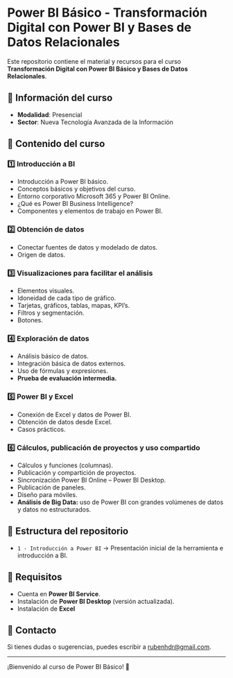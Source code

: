 # Power BI Básico - Transformación Digital con Power BI y Bases de Datos Relacionales

Este repositorio contiene el material y recursos para el curso **Transformación Digital con Power BI Básico y Bases de Datos Relacionales**.

## 📌 Información del curso

- **Modalidad**: Presencial
- **Sector**: Nueva Tecnología Avanzada de la Información

## 📝 Contenido del curso

### 1️⃣ Introducción a BI

- Introducción a Power BI básico.
- Conceptos básicos y objetivos del curso.
- Entorno corporativo Microsoft 365 y Power BI Online.
- ¿Qué es Power BI Business Intelligence?
- Componentes y elementos de trabajo en Power BI.

### 2️⃣ Obtención de datos

- Conectar fuentes de datos y modelado de datos.
- Origen de datos.

### 3️⃣ Visualizaciones para facilitar el análisis

- Elementos visuales.
- Idoneidad de cada tipo de gráfico.
- Tarjetas, gráficos, tablas, mapas, KPI’s.
- Filtros y segmentación.
- Botones.

### 4️⃣ Exploración de datos

- Análisis básico de datos.
- Integración básica de datos externos.
- Uso de fórmulas y expresiones.
- **Prueba de evaluación intermedia.**

### 5️⃣ Power BI y Excel

- Conexión de Excel y datos de Power BI.
- Obtención de datos desde Excel.
- Casos prácticos.

### 6️⃣ Cálculos, publicación de proyectos y uso compartido

- Cálculos y funciones (columnas).
- Publicación y compartición de proyectos.
- Sincronización Power BI Online – Power BI Desktop.
- Publicación de paneles.
- Diseño para móviles.
- **Análisis de Big Data:** uso de Power BI con grandes volúmenes de datos y datos no estructurados.

## 📂 Estructura del repositorio

- `1 - Introducción a Power BI` → Presentación inicial de la herramienta e introducción a BI.

## 🚀 Requisitos

- Cuenta en **Power BI Service**.
- Instalación de **Power BI Desktop** (versión actualizada).
- Instalación de **Excel** 

## 📩 Contacto

Si tienes dudas o sugerencias, puedes escribir a rubenhdr@gmail.com.

---

¡Bienvenido al curso de Power BI Básico! 🎉
